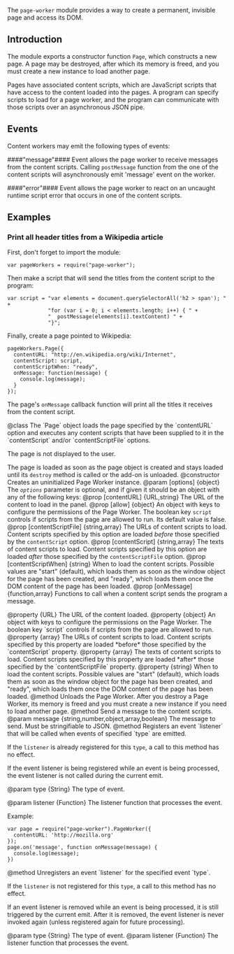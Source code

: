 <!-- contributed by Felipe Gomes [felipc@gmail.com] -->

The `page-worker` module provides a way to create a permanent, invisible page
and access its DOM.

Introduction
------------

The module exports a constructor function `Page`, which constructs a new page.
A page may be destroyed, after which its memory is freed, and you must create a
new instance to load another page.

Pages have associated content scripts, which are JavaScript scripts that have
access to the content loaded into the pages.  A program can specify scripts
to load for a page worker, and the program can communicate with those scripts
over an asynchronous JSON pipe.

Events
------
Content workers may emit the following types of events:

####"message"####
Event allows the page worker to receive messages from the content scripts.
Calling `postMessage` function from the one of the content scripts will
asynchronously emit 'message' event on the worker.

####"error"####
Event allows the page worker to react on an uncaught runtime script error
that occurs in one of the content scripts.

Examples
--------

### Print all header titles from a Wikipedia article ###

First, don't forget to import the module:

    var pageWorkers = require("page-worker");

Then make a script that will send the titles from the content script
to the program:

    var script = "var elements = document.querySelectorAll('h2 > span'); " +
                 "for (var i = 0; i < elements.length; i++) { " +
                 "  postMessage(elements[i].textContent) " +
                 "}";

Finally, create a page pointed to Wikipedia:

    pageWorkers.Page({
      contentURL: "http://en.wikipedia.org/wiki/Internet",
      contentScript: script,
      contentScriptWhen: "ready",
      onMessage: function(message) {
        console.log(message);
      }
    });

The page's `onMessage` callback function will print all the titles it receives
from the content script.

<api name="Page">
@class
The `Page` object loads the page specified by the `contentURL` option and
executes any content scripts that have been supplied to it in the
`contentScript` and/or `contentScriptFile` options.

The page is not displayed to the user.

The page is loaded as soon as the page object is created and stays loaded until
its `destroy` method is called or the add-on is unloaded.
<api name="Page">
@constructor
  Creates an uninitialized Page Worker instance.
@param [options] {object}
  The *`options`* parameter is optional, and if given it should be an object
  with any of the following keys:
  @prop [contentURL] {URL,string}
    The URL of the content to load in the panel.
  @prop [allow] {object}
    An object with keys to configure the permissions of the Page Worker.
    The boolean key `script` controls if scripts from the page
    are allowed to run. Its default value is false.
  @prop [contentScriptFile] {string,array}
    The URLs of content scripts to load.  Content scripts specified by this
    option are loaded *before* those specified by the `contentScript` option.
  @prop [contentScript] {string,array}
    The texts of content scripts to load.  Content scripts specified by this
    option are loaded *after* those specified by the `contentScriptFile` option.
  @prop [contentScriptWhen] {string}
    When to load the content scripts.
    Possible values are "start" (default), which loads them as soon as
    the window object for the page has been created, and "ready", which loads
    them once the DOM content of the page has been loaded.
  @prop [onMessage] {function,array}
    Functions to call when a content script sends the program a message.
</api>

<api name="contentURL">
@property {URL}
The URL of the content loaded.
</api>

<api name="allow">
@property {object}
  An object with keys to configure the permissions on the Page Worker.
  The boolean key `script` controls if scripts from the page
  are allowed to run.
</api>

<api name="contentScriptFile">
@property {array}
The URLs of content scripts to load.  Content scripts specified by this property
are loaded *before* those specified by the `contentScript` property.
</api>

<api name="contentScript">
@property {array}
The texts of content scripts to load.  Content scripts specified by this
property are loaded *after* those specified by the `contentScriptFile` property.
</api>

<api name="contentScriptWhen">
@property {string}
When to load the content scripts.
Possible values are "start" (default), which loads them as soon as
the window object for the page has been created, and "ready", which loads
them once the DOM content of the page has been loaded.
</api>

<api name="destroy">
@method
Unloads the Page Worker. After you destroy a Page Worker, its memory is freed
and you must create a new instance if you need to load another page.
</api>

<api name="postMessage">
@method
Send a message to the content scripts.
@param message {string,number,object,array,boolean}
The message to send.  Must be stringifiable to JSON.
</api>

<api name="on">
@method
Registers an event `listener` that will be called when events of
specified `type` are emitted.

If the `listener` is already registered for this `type`, a call to this
method has no effect.

If the event listener is being registered while an event is being processed,
the event listener is not called during the current emit.

@param type {String}
  The type of event.

@param listener {Function}
  The listener function that processes the event.
</api>

Example:

    var page = require("page-worker").PageWorker({
      contentURL: 'http://mozilla.org'
    });
    page.on('message', function onMessage(message) {
      console.log(message);
    })

<api name="removeListener">
@method
Unregisters an event `listener` for the specified event `type`.

If the `listener` is not registered for this `type`, a call to this
method has no effect.

If an event listener is removed while an event is being processed, it is
still triggered by the current emit. After it is removed, the event listener
is never invoked again (unless registered again for future processing).

@param type {String}
  The type of event.
@param listener {Function}
  The listener function that processes the event.
</api>
</api>

